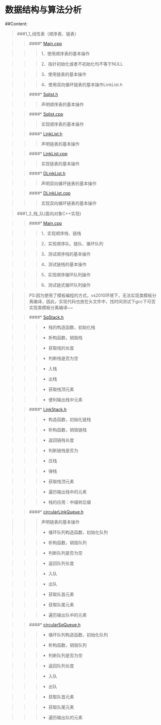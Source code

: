 数据结构与算法分析
============

##Content:

>###1_1_线性表（顺序表、链表） 

>>####* [Main.cpp](https://github.com/JamesonHuang/DataStructor/blob/master/%E6%95%B0%E6%8D%AE%E7%BB%93%E6%9E%84%E4%B8%8E%E7%AE%97%E6%B3%95%E5%88%86%E6%9E%90/1_1_%E7%BA%BF%E6%80%A7%E8%A1%A8%EF%BC%88%E9%A1%BA%E5%BA%8F%E8%A1%A8%E3%80%81%E9%93%BE%E8%A1%A8%EF%BC%89/Main.cpp)

>>>1、使用顺序表的基本操作

>>>2、指针初始化或者不初始化均不等于NULL

>>>3、使用链表的基本操作

>>>4、使用双向循环链表的基本操作LinkList.h

>>####* [Sqlist.h](https://github.com/JamesonHuang/DataStructor/blob/master/%E6%95%B0%E6%8D%AE%E7%BB%93%E6%9E%84%E4%B8%8E%E7%AE%97%E6%B3%95%E5%88%86%E6%9E%90/1_1_%E7%BA%BF%E6%80%A7%E8%A1%A8%EF%BC%88%E9%A1%BA%E5%BA%8F%E8%A1%A8%E3%80%81%E9%93%BE%E8%A1%A8%EF%BC%89/Sqlist.h)

>>>声明顺序表的基本操作

>>####* [Sqlist.cpp](https://github.com/JamesonHuang/DataStructor/blob/master/%E6%95%B0%E6%8D%AE%E7%BB%93%E6%9E%84%E4%B8%8E%E7%AE%97%E6%B3%95%E5%88%86%E6%9E%90/1_1_%E7%BA%BF%E6%80%A7%E8%A1%A8%EF%BC%88%E9%A1%BA%E5%BA%8F%E8%A1%A8%E3%80%81%E9%93%BE%E8%A1%A8%EF%BC%89/Sqlist.cpp)

>>>实现顺序表的基本操作

>>####* [LinkList.h](https://github.com/JamesonHuang/DataStructor/blob/master/%E6%95%B0%E6%8D%AE%E7%BB%93%E6%9E%84%E4%B8%8E%E7%AE%97%E6%B3%95%E5%88%86%E6%9E%90/1_1_%E7%BA%BF%E6%80%A7%E8%A1%A8%EF%BC%88%E9%A1%BA%E5%BA%8F%E8%A1%A8%E3%80%81%E9%93%BE%E8%A1%A8%EF%BC%89/LinkList.h)

>>>声明链表的基本操作

>>####* [LinkList.cpp](https://github.com/JamesonHuang/DataStructor/blob/master/%E6%95%B0%E6%8D%AE%E7%BB%93%E6%9E%84%E4%B8%8E%E7%AE%97%E6%B3%95%E5%88%86%E6%9E%90/1_1_%E7%BA%BF%E6%80%A7%E8%A1%A8%EF%BC%88%E9%A1%BA%E5%BA%8F%E8%A1%A8%E3%80%81%E9%93%BE%E8%A1%A8%EF%BC%89/LinkList.cpp)

>>>实现链表的基本操作

>>####* [DLinkList.h](https://github.com/JamesonHuang/DataStructor/blob/master/%E6%95%B0%E6%8D%AE%E7%BB%93%E6%9E%84%E4%B8%8E%E7%AE%97%E6%B3%95%E5%88%86%E6%9E%90/1_1_%E7%BA%BF%E6%80%A7%E8%A1%A8%EF%BC%88%E9%A1%BA%E5%BA%8F%E8%A1%A8%E3%80%81%E9%93%BE%E8%A1%A8%EF%BC%89/DLinkList.h)

>>>声明双向循环链表的基本操作

>>####* [DLinkList.cpp](https://github.com/JamesonHuang/DataStructor/blob/master/%E6%95%B0%E6%8D%AE%E7%BB%93%E6%9E%84%E4%B8%8E%E7%AE%97%E6%B3%95%E5%88%86%E6%9E%90/1_1_%E7%BA%BF%E6%80%A7%E8%A1%A8%EF%BC%88%E9%A1%BA%E5%BA%8F%E8%A1%A8%E3%80%81%E9%93%BE%E8%A1%A8%EF%BC%89/DLinkList.cpp)

>>>实现双向循环链表的基本操作


>###1_2_栈_队(面向对象C++实现) 

>>####* [Main.cpp](https://github.com/JamesonHuang/DataStructor/blob/master/%E6%95%B0%E6%8D%AE%E7%BB%93%E6%9E%84%E4%B8%8E%E7%AE%97%E6%B3%95%E5%88%86%E6%9E%90/1_2_%E6%A0%88_%E9%98%9F(%E9%9D%A2%E5%90%91%E5%AF%B9%E8%B1%A1%E5%AE%9E%E7%8E%B0)/Main.cpp)

>>>1、实现顺序栈、链栈

>>>2、实现顺序队、链队、循环队列

>>>3、测试顺序栈的基本操作

>>>4、测试链栈的基本操作

>>>5、实现顺序循环队列操作

>>>6、测试链式循环队列操作

>>PS:因为使用了模板编程的方式，vs2010环境下，无法实现类模板分离编译，因此，实现代码也放在头文件中，找时间测试下gcc下可否实现类模板分离编译~~


>>####* [SqStack.h](https://github.com/JamesonHuang/DataStructor/blob/master/%E6%95%B0%E6%8D%AE%E7%BB%93%E6%9E%84%E4%B8%8E%E7%AE%97%E6%B3%95%E5%88%86%E6%9E%90/1_2_%E6%A0%88_%E9%98%9F(%E9%9D%A2%E5%90%91%E5%AF%B9%E8%B1%A1%E5%AE%9E%E7%8E%B0)/SqStack.h)

>>>+ 栈的构造函数，初始化栈

>>>+ 析构函数，销毁栈

>>>+ 获取栈的长度

>>>+ 判断栈是否为空

>>>+ 入栈

>>>+ 出栈

>>>+ 获取栈顶元素

>>>+ 便利输出栈中元素


>>####* [LinkStack.h](https://github.com/JamesonHuang/DataStructor/blob/master/%E6%95%B0%E6%8D%AE%E7%BB%93%E6%9E%84%E4%B8%8E%E7%AE%97%E6%B3%95%E5%88%86%E6%9E%90/1_2_%E6%A0%88_%E9%98%9F(%E9%9D%A2%E5%90%91%E5%AF%B9%E8%B1%A1%E5%AE%9E%E7%8E%B0)/LinkStack.h)

>>>+ 构造函数，初始化链栈

>>>+ 析构函数，销毁链栈

>>>+ 返回链栈长度

>>>+ 判断链栈是否为

>>>+ 压栈

>>>+ 弹栈

>>>+ 获取栈顶元素

>>>+ 遍历输出栈中的元素
	
>>>+ 栈的应用：中缀转后缀


>>####* [circularLinkQueue.h](https://github.com/JamesonHuang/DataStructor/blob/master/%E6%95%B0%E6%8D%AE%E7%BB%93%E6%9E%84%E4%B8%8E%E7%AE%97%E6%B3%95%E5%88%86%E6%9E%90/1_2_%E6%A0%88_%E9%98%9F(%E9%9D%A2%E5%90%91%E5%AF%B9%E8%B1%A1%E5%AE%9E%E7%8E%B0)/circularLinkQueue.h)

>>>声明链表的基本操作
>>>+ 循环队列构造函数，初始化队列

>>>+ 析构函数，销毁队列

>>>+ 判断队列是否为空

>>>+ 返回队列长度

>>>+ 入队

>>>+ 出队

>>>+ 获取队首元素

>>>+ 获取队尾元素

>>>+ 遍历输出队中的元素


>>####* [circularSqQueue.h](https://github.com/JamesonHuang/DataStructor/blob/master/%E6%95%B0%E6%8D%AE%E7%BB%93%E6%9E%84%E4%B8%8E%E7%AE%97%E6%B3%95%E5%88%86%E6%9E%90/1_2_%E6%A0%88_%E9%98%9F(%E9%9D%A2%E5%90%91%E5%AF%B9%E8%B1%A1%E5%AE%9E%E7%8E%B0)/circularSqQueue.h)

>>>+ 循环队列构造函数，初始化队列

>>>+ 析构函数，销毁队列

>>>+ 判断队列是否为空

>>>+ 返回队列长度

>>>+ 入队

>>>+ 出队

>>>+ 获取队首元素

>>>+ 获取队尾元素

>>>+ 遍历输出队的元素

